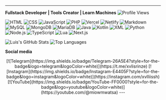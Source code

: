 
---
**Fullstack Developer | Tools Creator | Learn Machines**
![Profile Views](https://komarev.com/ghpvc/?username=USERNAME&style=flat-square&color=blue)


![HTML](https://img.shields.io/badge/HTML-E34F26?style=for-the-badge&logo=html5&logoColor=white)
![CSS](https://img.shields.io/badge/CSS-1572B6?style=for-the-badge&logo=css3&logoColor=white)
![JavaScript](https://img.shields.io/badge/JavaScript-F7DF1E?style=for-the-badge&logo=javascript&logoColor=black)
![PHP](https://img.shields.io/badge/PHP-777BB4?style=for-the-badge&logo=php&logoColor=white)
![Vercel](https://img.shields.io/badge/Vercel-000000?style=for-the-badge&logo=vercel&logoColor=white)
![Netlify](https://img.shields.io/badge/Netlify-00C7B7?style=for-the-badge&logo=netlify&logoColor=white)
![Markdown](https://img.shields.io/badge/Markdown-000000?style=for-the-badge&logo=markdown&logoColor=white)
![MySQL](https://img.shields.io/badge/MySQL-4479A1?style=for-the-badge&logo=mysql&logoColor=white)
![MongoDB](https://img.shields.io/badge/MongoDB-47A248?style=for-the-badge&logo=mongodb&logoColor=white)
![MariaDB](https://img.shields.io/badge/MariaDB-003545?style=for-the-badge&logo=mariadb&logoColor=white)
![Java](https://img.shields.io/badge/Java-ED8B00?style=for-the-badge&logo=java&logoColor=white)
![Kotlin](https://img.shields.io/badge/Kotlin-0095D5?style=for-the-badge&logo=kotlin&logoColor=white)
![XML](https://img.shields.io/badge/XML-0060AC?style=for-the-badge&logo=xml&logoColor=white)
![Python](https://img.shields.io/badge/Python-3776AB?style=for-the-badge&logo=python&logoColor=white)
![Node.js](https://img.shields.io/badge/Node.js-339933?style=for-the-badge&logo=node.js&logoColor=white)
![TypeScript](https://img.shields.io/badge/TypeScript-3178C6?style=for-the-badge&logo=typescript&logoColor=white)
![Lua](https://img.shields.io/badge/Lua-2C2D72?style=for-the-badge&logo=lua&logoColor=white)
![Next.js](https://img.shields.io/badge/Next.js-black?style=for-the-badge&logo=next.js&logoColor=white)

![Luis's GitHub Stats](https://github-readme-stats.vercel.app/api?username=xvlisrinze&show_icons=true&theme=radical)
![Top Languages](https://github-readme-stats.vercel.app/api/top-langs/?username=xvlisrinze&layout=compact&theme=radical)

**Social media**
<p align="center">
[![Telegram](https://img.shields.io/badge/Telegram-26A5E4?style=for-the-badge&logo=telegram&logoColor=white)](https://t.me/xvlisrinze)
[![Instagram](https://img.shields.io/badge/Instagram-E4405F?style=for-the-badge&logo=instagram&logoColor=white)](https://instagram.com/xvlliissh)
[![YouTube](https://img.shields.io/badge/YouTube-FF0000?style=for-the-badge&logo=youtube&logoColor=white)](https://youtube.com/@miowmwatsa)
---

